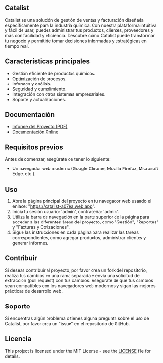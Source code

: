 ﻿## Catalist

Catalist es una solución de gestión de ventas y facturación diseñada específicamente para la industria química. Con nuestra plataforma intuitiva y fácil de usar, puedes administrar tus productos, clientes, proveedores y más con facilidad y eficiencia. Descubre cómo Catalist puede transformar tu negocio y permitirte tomar decisiones informadas y estratégicas en tiempo real.


## Características principales
- Gestión eficiente de productos químicos.
- Optimización de procesos.
- Informes y análisis.
- Seguridad y cumplimiento.
- Integración con otros sistemas empresariales.
- Soporte y actualizaciones.

## Documentación

- [Informe del Proyecto (PDF)](docs/Informe_Catalist.pdf)
- [Documentación Online](https://sites.google.com/upr.edu/catalist)


## Requisitos previos

Antes de comenzar, asegúrate de tener lo siguiente:

- Un navegador web moderno (Google Chrome, Mozilla Firefox, Microsoft Edge, etc.).


## Uso


1. Abre la página principal del proyecto en tu navegador web usando el enlace: "https://catalist-a076a.web.app".
2. Inicia tu sesión usuario: 'admin', contraseña: 'admin'.
3. Utiliza la barra de navegación en la parte superior de la página para acceder a las diferentes áreas del proyecto, como "Gestión", "Reportes" y "Facturas y Cotizaciones".
4. Sigue las instrucciones en cada página para realizar las tareas correspondientes, como agregar productos, administrar clientes y generar informes.


## Contribuir


Si deseas contribuir al proyecto, por favor crea un fork del repositorio, realiza tus cambios en una rama separada y envía una solicitud de extracción (pull request) con tus cambios. Asegúrate de que tus cambios sean compatibles con los navegadores web modernos y sigan las mejores prácticas de desarrollo web.


## Soporte


Si encuentras algún problema o tienes alguna pregunta sobre el uso de Catalist, por favor crea un "issue" en el repositorio de GitHub.


## Licencia


This project is licensed under the MIT License - see the [LICENSE](LICENSE) file for details.
